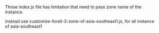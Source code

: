 Those index.js file has limitation that need to pass zone name of the instance. 

instead use customize-forall-3-zone-of-asia-southeast1.js, for all instance of asia-southeast1
